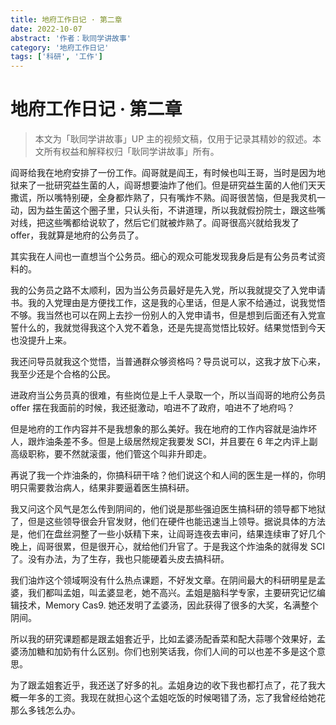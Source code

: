 ```yaml
---
title: 地府工作日记 · 第二章
date: 2022-10-07
abstract: '作者：耿同学讲故事'
category: '地府工作日记'
tags: ['科研', '工作']
---
```


# 地府工作日记 · 第二章

> 本文为「耿同学讲故事」UP 主的视频文稿，仅用于记录其精妙的叙述。本文所有权益和解释权归「耿同学讲故事」所有。

阎哥给我在地府安排了一份工作。阎哥就是阎王，有时候也叫王哥，当时是因为地狱来了一批研究益生菌的人，阎哥想要油炸了他们。但是研究益生菌的人他们天天撒谎，所以嘴特别硬，全身都炸熟了，只有嘴炸不熟。阎哥很苦恼，但是我灵机一动，因为益生菌这个圈子里，只认头衔，不讲道理，所以我就假扮院士，跟这些嘴对线，把这些嘴都给说软了，然后它们就被炸熟了。阎哥很高兴就给我发了 offer，我就算是地府的公务员了。

其实我在人间也一直想当个公务员。细心的观众可能发现我身后是有公务员考试资料的。

我的公务员之路不太顺利，因为当公务员最好是先入党，所以我就提交了入党申请书。我的入党理由是方便找工作，这是我的心里话，但是人家不给通过，说我觉悟不够。我当然也可以在网上去抄一份别人的入党申请书，但是想到后面还有入党宣誓什么的，我就觉得我这个入党不着急，还是先提高觉悟比较好。结果觉悟到今天也没提升上来。

我还问导员就我这个觉悟，当普通群众够资格吗？导员说可以，这我才放下心来，我至少还是个合格的公民。

进政府当公务员真的很难，有些岗位是上千人录取一个，所以当阎哥的地府公务员 offer 摆在我面前的时候，我还挺激动，咱进不了政府，咱进不了地府吗？

但是地府的工作内容并不是我想象的那么美好。我在地府的工作内容就是油炸坏人，跟炸油条差不多。但是上级居然规定我要发 SCI，并且要在 6 年之内评上副高级职称，要不然就滚蛋，他们管这个叫非升即走。

再说了我一个炸油条的，你搞科研干啥？他们说这个和人间的医生是一样的，你明明只需要救治病人，结果非要逼着医生搞科研。

我又问这个风气是怎么传到阴间的，他们说是那些强迫医生搞科研的领导都下地狱了，但是这些领导很会升官发财，他们在硬件也能迅速当上领导。据说具体的方法是，他们在盘丝洞整了一些小妖精下来，让阎哥连夜去审问，结果连续审了好几个晚上，阎哥很累，但是很开心，就给他们升官了。于是我这个炸油条的就得发 SCI 了。没有办法，为了生存，我也只能硬着头皮去搞科研。

我们油炸这个领域啊没有什么热点课题，不好发文章。在阴间最大的科研明星是孟婆，我们都叫孟姐，叫孟婆显老，她不高兴。孟姐是脑科学专家，主要研究记忆编辑技术，Memory Cas9. 她还发明了孟婆汤，因此获得了很多的大奖，名满整个阴间。

所以我的研究课题都是跟孟姐套近乎，比如孟婆汤配香菜和配大蒜哪个效果好，孟婆汤加糖和加奶有什么区别。你们也别笑话我，你们人间的可以也差不多是这个意思。

为了跟孟姐套近乎，我还送了好多的礼。孟姐身边的收下我也都打点了，花了我大概一年多的工资。我现在就担心这个孟姐吃饭的时候喝错了汤，忘了我曾经给她花那么多钱怎么办。

